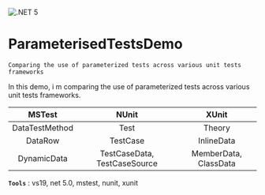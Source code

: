 ![.NET 5](https://github.com/aimenux/ParameterisedTestsDemo/workflows/.NET%205/badge.svg)

# ParameterisedTestsDemo
```
Comparing the use of parameterized tests across various unit tests frameworks
```

In this demo, i m comparing the use of parameterized tests across various unit tests frameworks.

| MSTest | NUnit | XUnit |
|:-:|:-:|:-:|
| DataTestMethod  | Test | Theory |
| DataRow  | TestCase | InlineData |
| DynamicData  | TestCaseData, TestCaseSource | MemberData, ClassData |

**`Tools`** : vs19, net 5.0, mstest, nunit, xunit